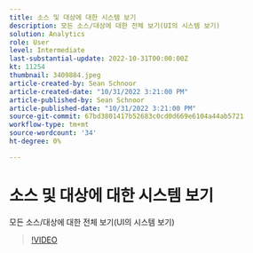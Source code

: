 ```yaml
---
title: 소스 및 대상에 대한 시스템 보기
description: 모든 소스/대상에 대한 전체 보기(UI의 시스템 보기)
solution: Analytics
role: User
level: Intermediate
last-substantial-update: 2022-10-31T00:00:00Z
kt: 11254
thumbnail: 3409884.jpeg
article-created-by: Sean Schnoor
article-created-date: "10/31/2022 3:21:00 PM"
article-published-by: Sean Schnoor
article-published-date: "10/31/2022 3:21:00 PM"
source-git-commit: 67bd3801417b52683c0cd0d669e6104a44ab5721
workflow-type: tm+mt
source-wordcount: '34'
ht-degree: 0%

---
```



# 소스 및 대상에 대한 시스템 보기

모든 소스/대상에 대한 전체 보기(UI의 시스템 보기)

>[!VIDEO](https://video.tv.adobe.com/v/3409884/?quality=12&learn=on)
